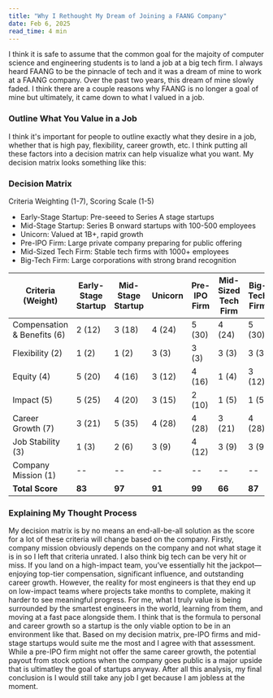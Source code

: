 ```yaml
---
title: "Why I Rethought My Dream of Joining a FAANG Company"
date: Feb 6, 2025
read_time: 4 min
---
```


I think it is safe to assume that the common goal for the majoity of computer science and engineering students is to land a job at a big tech firm. I always heard FAANG to be the pinnacle of tech and it was a dream of mine to work at a FAANG company. Over the past two years, this dream of mine slowly faded. I think there are a couple reasons why FAANG is no longer a goal of mine but ultimately, it came down to what I valued in a job.

### Outline What You Value in a Job
I think it's important for people to outline exactly what they desire in a job, whether that is high pay, flexibility, career growth, etc. I think putting all these factors into a decision matrix can help visualize what you want. My decision matrix looks something like this:

### Decision Matrix

Criteria Weighting (1-7), Scoring Scale (1-5)
- Early-Stage Startup: Pre-seeed to Series A stage startups
- Mid-Stage Startup: Series B onward startups with 100-500 employees
- Unicorn: Valued at 1B+, rapid growth
- Pre-IPO Firm: Large private company preparing for public offering
- Mid-Sized Tech Firm: Stable tech firms with 1000+ employees
- Big-Tech Firm: Large corporations with strong brand recognition


| Criteria (Weight) | Early-Stage Startup | Mid-Stage Startup  | Unicorn | Pre-IPO Firm | Mid-Sized Tech Firm | Big-Tech Firm
|-----------------------------|----------|----------|----------|----------|----------|---------|
| Compensation & Benefits (6) | 2 (12)   | 3 (18)   | 4 (24)   | 5 (30)   | 4 (24)   | 5 (30)  |
| Flexibility (2)             | 1 (2)    | 1 (2)    | 3 (3)    | 3 (3)    | 3 (3)    | 3 (3)   |
| Equity (4)                  | 5 (20)   | 4 (16)   | 3 (12)   | 4 (16)   | 1 (4)    | 3 (12)  |
| Impact (5)                  | 5 (25)   | 4 (20)   | 3 (15)   | 2 (10)   | 1 (5)    | 1 (5)   |
| Career Growth (7)           | 3 (21)   | 5 (35)   | 4 (28)   | 4 (28)   | 3 (21)   | 4 (28)  |
| Job Stability (3)           | 1 (3)    | 2 (6)    | 3 (9)    | 4 (12)   | 3 (9)    | 3 (9)   |
| Company Mission (1)         | --       | --       | --       | --       | --       | --      |
| **Total Score**             | **83**   | **97**   | **91**   | **99**   | **66**   | **87**  |

### Explaining My Thought Process
My decision matrix is by no means an end-all-be-all solution as the score for a lot of these criteria will change based on the company. Firstly, company mission obviously depends on the company and not what stage it is in so I left that criteria unrated. I also think big tech can be very hit or miss. If you land on a high-impact team, you’ve essentially hit the jackpot—enjoying top-tier compensation, significant influence, and outstanding career growth. However, the reality for most engineers is that they end up on low-impact teams where projects take months to complete, making it harder to see meaningful progress. For me, what I truly value is being surrounded by the smartest engineers in the world, learning from them, and moving at a fast pace alongside them. I think that is the formula to personal and career growth so a startup is the only viable option to be in an environment like that. Based on my decision matrix, pre-IPO firms and mid-stage startups would suite me the most and I agree with that assessment. While a pre-IPO firm might not offer the same career growth, the potential payout from stock options when the company goes public is a major upside that is ultimatley the goal of startups anyway. After all this analysis, my final conclusion is I would still take any job I get because I am jobless at the moment. 



